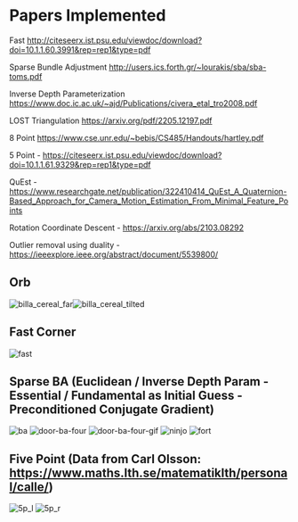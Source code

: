 # Papers Implemented
Fast http://citeseerx.ist.psu.edu/viewdoc/download?doi=10.1.1.60.3991&rep=rep1&type=pdf

Sparse Bundle Adjustment http://users.ics.forth.gr/~lourakis/sba/sba-toms.pdf

Inverse Depth Parameterization https://www.doc.ic.ac.uk/~ajd/Publications/civera_etal_tro2008.pdf

LOST Triangulation https://arxiv.org/pdf/2205.12197.pdf

8 Point https://www.cse.unr.edu/~bebis/CS485/Handouts/hartley.pdf

5 Point - https://citeseerx.ist.psu.edu/viewdoc/download?doi=10.1.1.61.9329&rep=rep1&type=pdf

QuEst - https://www.researchgate.net/publication/322410414_QuEst_A_Quaternion-Based_Approach_for_Camera_Motion_Estimation_From_Minimal_Feature_Points

Rotation Coordinate Descent - https://arxiv.org/abs/2103.08292

Outlier removal using duality - https://ieeexplore.ieee.org/abstract/document/5539800/

## Orb
![billa_cereal_far](doc/cereal_far.png)![billa_cereal_tilted](doc/cereal_tilted.png)

## Fast Corner
![fast](doc/lenna_fast.png)

## Sparse BA (Euclidean / Inverse Depth Param - Essential / Fundamental as Initial Guess - Preconditioned Conjugate Gradient)
![ba](doc/ba_3dv.gif)
![door-ba-four](doc/door.png)
![door-ba-four-gif](doc/four_view_ba_door.gif)
![ninjo](doc/ninjo.png)
![fort](doc/fort.png)


## Five Point (Data from Carl Olsson: https://www.maths.lth.se/matematiklth/personal/calle/)
![5p_l](doc/DSC_0001_epipolar_lines_5p.jpg) ![5p_r](doc/DSC_0002_epipolar_lines_5p.jpg)



